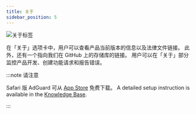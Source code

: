 ```yaml
---
title: 关于
sidebar_position: 5
---
```


![关于标签](https://cdn.adtidy.org/public/Adguard/Blog/AG_for_Safari_in-depth_review/About.png)

在「关于」选项卡中，用户可以查看产品当前版本的信息以及法律文件链接。 此外，还有一个指向我们在 GitHub 上的存储库的链接。 用户可以在「关于」部分监控产品开发、创建功能请求和报告错误。

:::note 请注意

Safari 版 AdGuard 可从 [App Store](https://apps.apple.com/app/adguard-for-safari/id1440147259) 免费下载。 A detailed setup instruction is available in the [Knowledge Base](/adguard-for-safari/installation/).

:::
